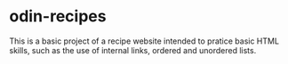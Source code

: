 # odin-recipes

This is a basic project of a recipe website intended to pratice basic HTML skills, such as the use of internal links, ordered and unordered lists.